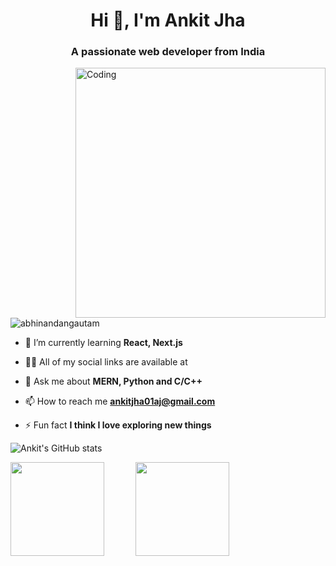 

<h1 align="center">Hi 👋, I'm Ankit Jha</h1>
<h3 align="center">A passionate web developer from India</h3>
<img align="right" alt="Coding" width="400" src="https://cdn.dribbble.com/users/730703/screenshots/6581243/avento.gif">

<p align="left"> <img src="https://komarev.com/ghpvc/?username=18ankitjha&label=Profile%20views&color=0e75b6&style=flat" alt="abhinandangautam" /> </p>

- 🌱 I’m currently learning **React, Next.js**

- 👨‍💻 All of my social links are available at 


- 💬 Ask me about **MERN, Python and C/C++**

- 📫 How to reach me **ankitjha01aj@gmail.com**

- ⚡ Fun fact **I think I love exploring new things**

![Ankit's GitHub stats](https://github-readme-stats.vercel.app/api?username=18ankitjha&theme=gotham&show_icons=true)







<div style="display: flex; display: -webkit-box; display: -webkit-flex;">
<img src="http://github-readme-streak-stats.herokuapp.com?user=18ankitjha&theme=green_nur&&background=0d1117&border=444" height="150">
<img src="https://github-readme-stats.vercel.app/api?username=18ankitjha&show_icons=true&title_color=0cebba&icon_color=0cebba&bg_color=0d1117&text_color=FFF&border_color=444&count_private=true" height="150"  style="margin-left: 50px">
 </div>

